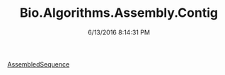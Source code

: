 ﻿---
title: Bio.Algorithms.Assembly.Contig
date: 6/13/2016 8:14:31 PM
---

[AssembledSequence](T-Bio.Algorithms.Assembly.Contig.AssembledSequence.html)
